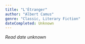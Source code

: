 ```yaml
---
title: "L'Étranger"
author: "Albert Camus"
genre: "Classic, Literary Fiction"
dateCompleted: Unknown
---
```


*Read date unknown*

